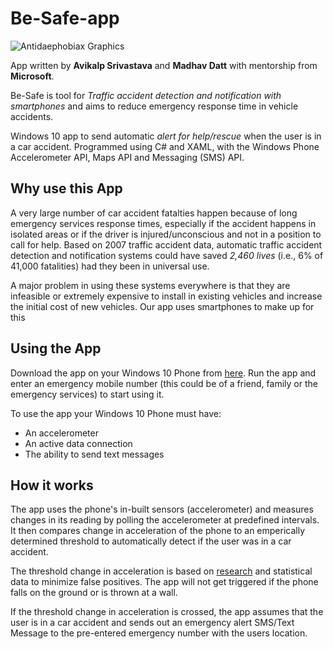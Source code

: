 # Be-Safe-app
![Antidaephobiax Graphics](https://github.com/madhav-datt/Be-Safe-app/blob/master/src/BeSafe/Assets/SplashScreen.scale-150.png)

App written by **Avikalp Srivastava** and **Madhav Datt** with mentorship from **Microsoft**.

Be-Safe is tool for *Traffic accident detection and notification with smartphones* and aims to reduce emergency response time in vehicle accidents.

Windows 10 app to send automatic *alert for help/rescue* when the user is in a car accident. Programmed using C# and XAML, with the Windows Phone Accelerometer API, Maps API and Messaging (SMS) API.

## Why use this App

A very large number of car accident fatalties happen because of long emergency services response times, especially if the accident happens in isolated areas or if the driver is injured/unconscious and not in a position to call for help. Based on 2007 traffic accident data, automatic traffic accident detection and notification systems could have saved *2,460 lives* (i.e., 6% of 41,000 fatalities) had they been in universal use. 

A major problem in using these systems everywhere is that they are infeasible or extremely expensive to install in existing vehicles and increase the initial cost of new vehicles. Our app uses smartphones to make up for this

## Using the App

Download the app on your Windows 10 Phone from [here](https://www.microsoft.com/en-in/store/apps/windows-phone). Run the app and enter an emergency mobile number (this could be of a friend, family or the emergency services) to start using it.

To use the app your Windows 10 Phone must have:
* An accelerometer
* An active data connection
* The ability to send text messages

## How it works

The app uses the phone's in-built sensors (accelerometer) and measures changes in its reading by polling the accelerometer at predefined intervals. It then compares change in acceleration of the phone to an emperically determined threshold to  automatically detect if the user was in a car accident.

The threshold change in acceleration is based on [research](http://www1.cse.wustl.edu/~schmidt/PDF/wreckwatch.pdf) and statistical data to minimize false positives. The app will not get triggered if the phone falls on the ground or is thrown at a wall.

If the threshold change in acceleration is crossed, the app assumes that the user is in a car accident and sends out an emergency alert SMS/Text Message to the pre-entered emergency number with the users location.
